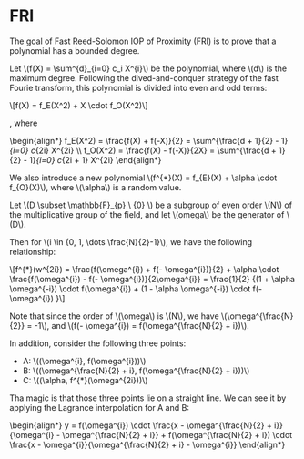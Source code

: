 # FRI

The goal of Fast Reed-Solomon IOP of Proximity (FRI) is to prove that a polynomial has a bounded degree.

Let \\(f(X) = \sum^{d}_{i=0} c_i X^{i}\\) be the polynomial, where \\(d\\) is the maximum degree. Following the dived-and-conquer strategy of the fast Fourie transform, this polynomial is divided into even and odd terms:

\\[f(X) = f_E(X^2) + X \cdot f_O(X^2)\\]

, where 

\begin{align*}
f_E(X^2) = \frac{f(X) + f(-X)}{2} = \sum^{\frac{d + 1}{2} - 1}_{i=0} c_{2i} X^{2i} \\\\
f_O(X^2) = \frac{f(X) - f(-X)}{2X} = \sum^{\frac{d + 1}{2} - 1}_{i=0} c_{2i + 1} X^{2i}
\end{align*}

We also introduce a new polynomial \\(f^{*}(X) = f_{E}(X) + \alpha \cdot f_{O}(X)\\), where \\(\alpha\\) is a random value.

Let \\(D \subset \mathbb{F}_{p} \ \{0\} \\) be a subgroup of even order \\(N\\) of the multiplicative group of the field, and let \\(omega\\) be the generator of \\(D\\).

Then for \\(i \in \{0, 1, \dots \frac{N}{2}-1\}\\), we have the following relationship:

\\[f^{*}(w^{2i}) = \frac{f(\omega^{i}) + f(- \omega^{i})}{2} + \alpha \cdot \frac{f(\omega^{i}) - f(- \omega^{i})}{2\omega^{i}} = \frac{1}{2} \{(1 + \alpha \omega^{-i}) \cdot f(\omega^{i}) + (1 - \alpha \omega^{-i}) \cdot f(- \omega^{i}) \}\\]

Note that since the order of \\(\omega\\) is \\(N\\), we have \\(\omega^{\frac{N}{2}} = -1\\), and \\(f(- \omega^{i}) = f(\omega^{\frac{N}{2} + i})\\). 

In addition, consider the following three points:

- A: \\((\omega^{i}, f(\omega^{i}))\\)
- B: \\((\omega^{\frac{N}{2} + i}, f(\omega^{\frac{N}{2} + i}))\\)
- C: \\((\alpha, f^{*}(\omega^{2i}))\\)

Tha magic is that those three points lie on a straight line. We can see it by applying the Lagrance interpolation for A and B:

\begin{align*}
y = f(\omega^{i}) \cdot \frac{x - \omega^{\frac{N}{2} + i}}{\omega^{i} - \omega^{\frac{N}{2} + i}} + f(\omega^{\frac{N}{2} + i}) \cdot \frac{x - \omega^{i}}{\omega^{\frac{N}{2} + i} - \omega^{i}}
\end{align*}